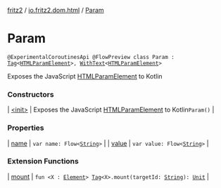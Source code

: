 [fritz2](../../index.md) / [io.fritz2.dom.html](../index.md) / [Param](./index.md)

# Param

`@ExperimentalCoroutinesApi @FlowPreview class Param : `[`Tag`](../../io.fritz2.dom/-tag/index.md)`<`[`HTMLParamElement`](https://kotlinlang.org/api/latest/jvm/stdlib/org.w3c.dom/-h-t-m-l-param-element/index.html)`>, `[`WithText`](../../io.fritz2.dom/-with-text/index.md)`<`[`HTMLParamElement`](https://kotlinlang.org/api/latest/jvm/stdlib/org.w3c.dom/-h-t-m-l-param-element/index.html)`>`

Exposes the JavaScript [HTMLParamElement](https://developer.mozilla.org/en/docs/Web/API/HTMLParamElement) to Kotlin

### Constructors

| [&lt;init&gt;](-init-.md) | Exposes the JavaScript [HTMLParamElement](https://developer.mozilla.org/en/docs/Web/API/HTMLParamElement) to Kotlin`Param()` |

### Properties

| [name](name.md) | `var name: Flow<`[`String`](https://kotlinlang.org/api/latest/jvm/stdlib/kotlin/-string/index.html)`>` |
| [value](value.md) | `var value: Flow<`[`String`](https://kotlinlang.org/api/latest/jvm/stdlib/kotlin/-string/index.html)`>` |

### Extension Functions

| [mount](../../io.fritz2.dom/mount.md) | `fun <X : `[`Element`](https://kotlinlang.org/api/latest/jvm/stdlib/org.w3c.dom/-element/index.html)`> `[`Tag`](../../io.fritz2.dom/-tag/index.md)`<X>.mount(targetId: `[`String`](https://kotlinlang.org/api/latest/jvm/stdlib/kotlin/-string/index.html)`): `[`Unit`](https://kotlinlang.org/api/latest/jvm/stdlib/kotlin/-unit/index.html) |

